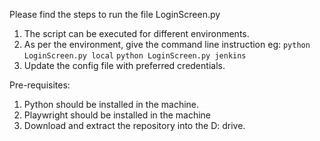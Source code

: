 Please find the steps to run the file LoginScreen.py

1. The script can be executed for different environments. 
2. As per the environment, give the command line instruction
   eg: `python LoginScreen.py local` 
       `python LoginScreen.py jenkins`
3. Update the config file with preferred credentials.

Pre-requisites:
1. Python should be installed in the machine.
2. Playwright should be installed in the machine
3. Download and extract the repository into the D: drive. 
